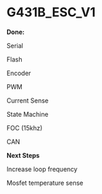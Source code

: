 # G431B_ESC_V1
 
**Done:**

Serial

Flash

Encoder

PWM

Current Sense

State Machine

FOC (15khz)

CAN


**Next Steps**

Increase loop frequency

Mosfet temperature sense

